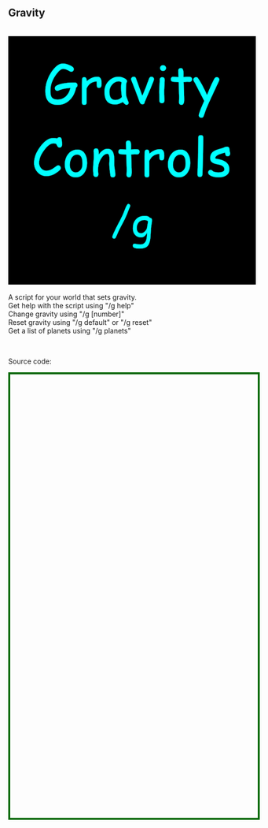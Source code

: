 <h2>Gravity</h2>
<br />
<img src='gravity.png' style="max-width:100%;height:auto;" />
<br />
<p>A script for your world that sets gravity.<br />Get help with the script using "/g help"<br />Change gravity using "/g [number]"<br />Reset gravity using "/g default" or "/g reset"<br />Get a list of planets using "/g planets"</p>
<br />
<p>Source code:</p>
<div id='rawfile0' style="border: 0;max-width:100%;max-height:95%;height:900px;width:705px;display:inline-block;">
	<pre id="thePre0" style="text-align:left; background:transparent; color: green;max-width:100%;max-height:100%;height:900px;width:705px;border: 4px solid #006900;margin: auto;overflow: scroll;display: block;"></pre>
</div>
<script>
fetch('Gravity.cs')
.then(body=>body.text())
.then(body=>{document.getElementById('thePre0').innerText = body;})
</script>
<hr style="height:50px; visibility:hidden;" />
